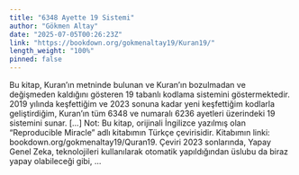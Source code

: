 ```yaml
---
title: "6348 Ayette 19 Sistemi"
author: "Gökmen Altay"
date: "2025-07-05T00:26:23Z"
link: "https://bookdown.org/gokmenaltay19/Kuran19/"
length_weight: "100%"
pinned: false
---
```


Bu kitap, Kuran’ın metninde bulunan ve Kuran’ın bozulmadan ve değişmeden kaldığını gösteren 19 tabanlı kodlama sistemini göstermektedir. 2019 yılında keşfettiğim ve 2023 sonuna kadar yeni keşfettiğim kodlarla geliştirdiğim, Kuran’ın tüm 6348 ve numaralı 6236 ayetleri üzerindeki 19 sistemini sunar. [...] Not: Bu kitap, orijinali İngilizce yazılmış olan “Reproducible Miracle” adlı kitabımın Türkçe çevirisidir. Kitabımın linki: bookdown.org/gokmenaltay19/Quran19. Çeviri 2023 sonlarında, Yapay Genel Zeka, teknolojileri kullanılarak otomatik yapıldığından üslubu da biraz yapay olabileceği gibi, ...
